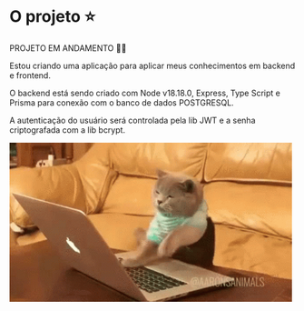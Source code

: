 # O projeto ⭐

PROJETO EM ANDAMENTO 🧙‍♂️

Estou criando uma aplicação para aplicar meus conhecimentos em backend e frontend. 

O backend está sendo criado com Node v18.18.0, Express, Type Script e Prisma para conexão com o banco de dados POSTGRESQL.

A autenticação do usuário será controlada pela lib JWT e a senha criptografada com a lib bcrypt.

![Gif de um gato digitando no computador](./public/img/cat-typing.gif)